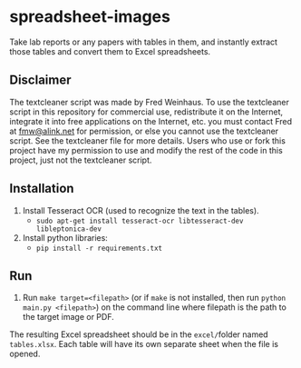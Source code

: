 # spreadsheet-images
Take lab reports or any papers with tables in them, and instantly extract those tables and convert them to Excel spreadsheets.

## Disclaimer
The textcleaner script was made by Fred Weinhaus. To use the textcleaner script in this repository for commercial use, redistribute it on the Internet, integrate it into free applications on the Internet, etc. you must contact Fred at fmw@alink.net for permission, or else you cannot use the textcleaner script. See the textcleaner file for more details. Users who use or fork this project have my permission to use and modify the rest of the code in this project, just not the textcleaner script. 

## Installation
1. Install Tesseract OCR (used to recognize the text in the tables).
    - `sudo apt-get install tesseract-ocr libtesseract-dev libleptonica-dev`
2. Install python libraries:
    - `pip install -r requirements.txt`
## Run
1. Run `make target=<filepath>` (or if `make` is not installed, then run `python main.py <filepath>`) on the command line where filepath is the path to the target image or PDF.

The resulting Excel spreadsheet should be in the `excel/`folder named `tables.xlsx`. Each table will have its own separate sheet when the file is opened.
